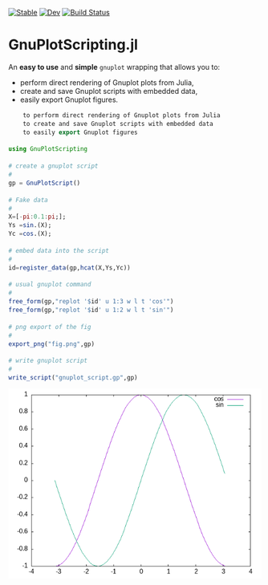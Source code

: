 
[![Stable](https://img.shields.io/badge/docs-stable-blue.svg)](https://vincent-picaud.github.io/GnuPlotScripting.jl/stable)
[![Dev](https://img.shields.io/badge/docs-dev-blue.svg)](https://vincent-picaud.github.io/GnuPlotScripting.jl/dev)
[![Build Status](https://github.com/vincent-picaud/GnuPlotScripting.jl/actions/workflows/CI.yml/badge.svg?branch=main)](https://github.com/vincent-picaud/GnuPlotScripting.jl/actions/workflows/CI.yml?query=branch%3Amain)

# GnuPlotScripting.jl

An **easy to use** and **simple** `gnuplot` wrapping that allows you
to:

- perform direct rendering of Gnuplot plots from Julia,
- create and save Gnuplot scripts with embedded data,
- easily export Gnuplot figures.

```julia
    to perform direct rendering of Gnuplot plots from Julia
    to create and save Gnuplot scripts with embedded data
    to easily export Gnuplot figures

using GnuPlotScripting

# create a gnuplot script
#
gp = GnuPlotScript()

# Fake data
#
X=[-pi:0.1:pi;];
Ys =sin.(X);
Yc =cos.(X);

# embed data into the script
#
id=register_data(gp,hcat(X,Ys,Yc))

# usual gnuplot command
#
free_form(gp,"replot '$id' u 1:3 w l t 'cos'")
free_form(gp,"replot '$id' u 1:2 w l t 'sin'")

# png export of the fig
#
export_png("fig.png",gp)

# write gnuplot script
#
write_script("gnuplot_script.gp",gp)
```

![image](docs/src/figures/trig.png)

